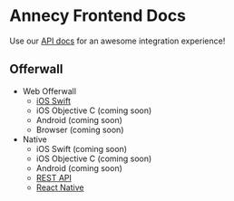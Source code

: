 # Annecy Frontend Docs

Use our [API docs](https://admin.annecy.media/docs) for an awesome integration experience!

## Offerwall

* Web Offerwall
  * [iOS Swift](https://github.com/gdmobile/annecy-media-api/tree/master/docs/web-offerwall-ios-swift)
  * iOS Objective C (coming soon)
  * Android (coming soon)
  * Browser (coming soon)
* Native
  * iOS Swift (coming soon)
  * iOS Objective C (coming soon)
  * Android (coming soon)
  * [REST API](https://github.com/gdmobile/annecy-media-api/tree/master/docs/native-offerwall-rest-api)
  * [React Native](https://github.com/gdmobile/react-native-annecy-media)
